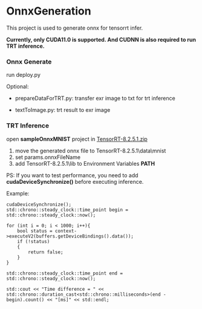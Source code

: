 # OnnxGeneration

This project is used to generate onnx for tensorrt infer.

**Currently, only CUDA11.0 is supported. And CUDNN is also required to run TRT inference.**

###  Onnx Generate

run deploy.py

Optional:

* prepareDataForTRT.py:   transfer exr image to txt for trt inference

* textToImage.py: trt result to exr image



### TRT Inference

open **sampleOnnxMNIST** project in [TensorRT-8.2.5.1.zip](https://drive.google.com/file/d/1-YDmLoIVlFW_K6msqLZF0RKZ8N3jTO5C/view?usp=sharing)

1. move the generated onnx file to TensorRT-8.2.5.1\data\mnist
2. set params.onnxFileName
3. add TensorRT-8.2.5.1\lib to Environment Variables **PATH**

PS: If you want to test performance, you need to add **cudaDeviceSynchronize()** before executing inference.

Example:
```
cudaDeviceSynchronize();
std::chrono::steady_clock::time_point begin = std::chrono::steady_clock::now();

for (int i = 0; i < 1000; i++){
    bool status = context->executeV2(buffers.getDeviceBindings().data());
    if (!status)
    {
        return false;
    }
}

std::chrono::steady_clock::time_point end = std::chrono::steady_clock::now();

std::cout << "Time difference = " << std::chrono::duration_cast<std::chrono::milliseconds>(end - begin).count() << "[ms]" << std::endl;
```
